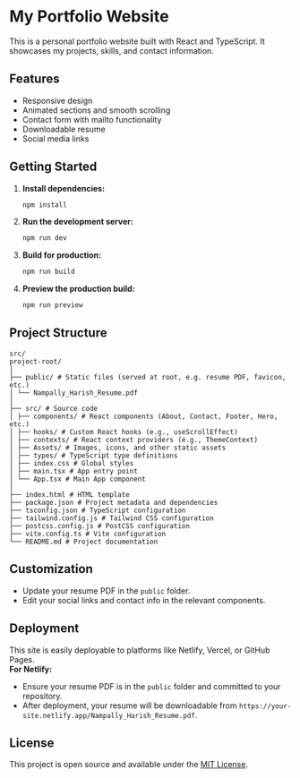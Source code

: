 # My Portfolio Website

This is a personal portfolio website built with React and TypeScript. It showcases my projects, skills, and contact information.

## Features

- Responsive design
- Animated sections and smooth scrolling
- Contact form with mailto functionality
- Downloadable resume
- Social media links

## Getting Started

1. **Install dependencies:**

   ```bash
   npm install
   ```

2. **Run the development server:**

   ```bash
   npm run dev
   ```

3. **Build for production:**

   ```bash
   npm run build
   ```

4. **Preview the production build:**
   ```bash
   npm run preview
   ```

## Project Structure

```
src/
project-root/
│
├── public/ # Static files (served at root, e.g. resume PDF, favicon, etc.)
│ └── Nampally_Harish_Resume.pdf
│
├── src/ # Source code
│ ├── components/ # React components (About, Contact, Footer, Hero, etc.)
│ ├── hooks/ # Custom React hooks (e.g., useScrollEffect)
│ ├── contexts/ # React context providers (e.g., ThemeContext)
│ ├── Assets/ # Images, icons, and other static assets
│ ├── types/ # TypeScript type definitions
│ ├── index.css # Global styles
│ ├── main.tsx # App entry point
│ └── App.tsx # Main App component
│
├── index.html # HTML template
├── package.json # Project metadata and dependencies
├── tsconfig.json # TypeScript configuration
├── tailwind.config.js # Tailwind CSS configuration
├── postcss.config.js # PostCSS configuration
├── vite.config.ts # Vite configuration
└── README.md # Project documentation
```

## Customization

- Update your resume PDF in the `public` folder.
- Edit your social links and contact info in the relevant components.

## Deployment

This site is easily deployable to platforms like Netlify, Vercel, or GitHub Pages.  
**For Netlify:**

- Ensure your resume PDF is in the `public` folder and committed to your repository.
- After deployment, your resume will be downloadable from `https://your-site.netlify.app/Nampally_Harish_Resume.pdf`.

## License

This project is open source and available under the [MIT License](LICENSE).

